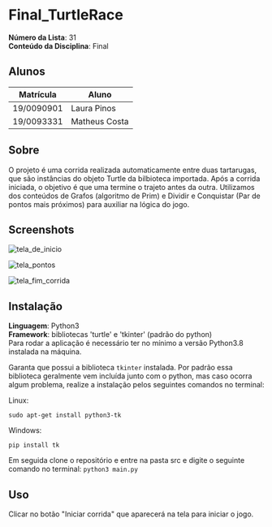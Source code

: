 # Final_TurtleRace

**Número da Lista**: 31<br>
**Conteúdo da Disciplina**: Final<br>

## Alunos
|Matrícula | Aluno |
| -- | -- |
| 19/0090901  | Laura Pinos |
| 19/0093331 |  Matheus Costa |

## Sobre 
O projeto é uma corrida realizada automaticamente entre duas tartarugas, que são instâncias do objeto Turtle da bilbioteca importada. Após a corrida iniciada, o objetivo é que uma termine o trajeto antes da outra. Utilizamos dos conteúdos de Grafos (algoritmo de Prim) e Dividir e Conquistar (Par de pontos mais próximos) para auxiliar na lógica do jogo.

## Screenshots

![tela_de_inicio](https://user-images.githubusercontent.com/72279998/217545088-41a59a2d-3d0c-4711-8609-246a2cab608a.png)

![tela_pontos](https://user-images.githubusercontent.com/72279998/217545240-1b7b4c9e-95a5-47b0-9fe4-8e0c47ded405.png)

![tela_fim_corrida](https://user-images.githubusercontent.com/72279998/217545349-0f799536-9e80-43da-9c47-56eab18b0364.png)


## Instalação 
**Linguagem**: Python3 <br>
**Framework**: bibliotecas 'turtle' e 'tkinter' (padrão do python) <br>
Para rodar a aplicação é necessário ter no mínimo a versão Python3.8 instalada na máquina.

Garanta que possui a biblioteca `tkinter` instalada. Por padrão essa biblioteca geralmente vem incluída junto com o python, mas caso ocorra algum problema, realize a instalação pelos seguintes comandos no terminal:

Linux:

```sudo apt-get install python3-tk```

Windows:

```pip install tk```

Em seguida clone o repositório e entre na pasta src e digite o seguinte comando no terminal:
`python3 main.py`

## Uso 
Clicar no botão "Iniciar corrida" que aparecerá na tela para iniciar o jogo.





